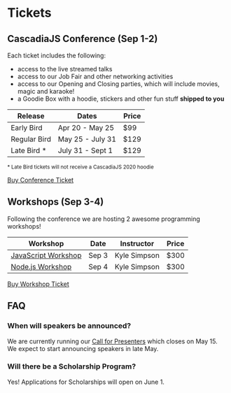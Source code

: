 # Tickets

## CascadiaJS Conference (Sep 1-2)

Each ticket includes the following:

* access to the live streamed talks
* access to our Job Fair and other networking activities
* access to our Opening and Closing parties, which will include movies, magic and karaoke!
* a Goodie Box with a hoodie, stickers and other fun stuff **shipped to you**

<table id="ticket-info">
    <thead>
        <tr><th>Release</th><th>Dates</th><th>Price</th></tr>
    </thead>
    <tbody>
        <tr class="on-sale"><td>Early Bird</td><td>Apr 20 - May 25</td><td>$99</td></tr>
        <tr><td>Regular Bird</td><td>May 25 - July 31</td><td>$129</td></tr>
        <tr><td>Late Bird *</td><td>July 31 - Sept 1</td><td>$129</td></tr>
    </tbody>
</table>

<small>* Late Bird tickets will not receive a CascadiaJS 2020 hoodie</small>

<div class="cta"><a href="https://ti.to/event-loop/cascadiajs-2020">Buy Conference Ticket</a></div>

## Workshops (Sep 3-4)

Following the conference we are hosting 2 awesome programming workshops! 

<table>
    <thead>
        <tr><th>Workshop</th><th>Date</th><th>Instructor</th><th>Price</th></tr>
    </thead>
    <tbody>
        <!--tr><td><a href="/schedule#react-workshop-aug-30">React Workshop</a></td><td>Aug 30</td><td>Ryan Florence</td><td>$600 ($500 if bundled with a conference ticket)</td></tr-->
        <tr><td><a href="/schedule#javascript-workshop-sep-3">JavaScript Workshop</a></td><td>Sep 3</td><td>Kyle Simpson</td><td>$300</td></tr>
        <tr><td><a href="/schedule#nodejs-workshop-sep-4">Node.js Workshop</a></td><td>Sep 4</td><td>Kyle Simpson</td><td>$300</td></tr>
    </tbody>
</table>

<div class="cta"><a href="https://ti.to/event-loop/cascadiajs-2020">Buy Workshop Ticket</a></div>

## FAQ

### When will speakers be announced?

We are currently running our [Call for Presenters](/cfp) which closes on May 15. We expect to start announcing speakers in late May.

### Will there be a Scholarship Program?

Yes! Applications for Scholarships will open on June 1.
